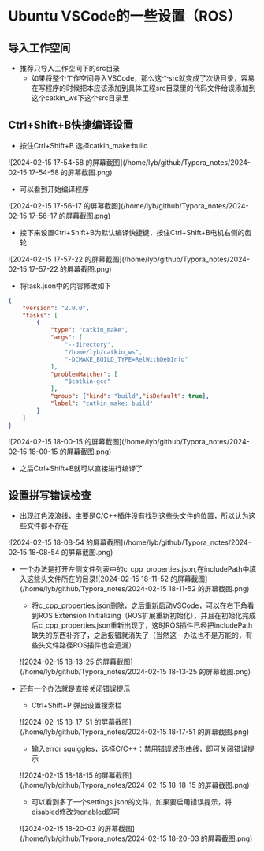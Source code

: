 # Ubuntu VSCode的一些设置（ROS）

## 导入工作空间

- 推荐只导入工作空间下的src目录
  - 如果将整个工作空间导入VSCode，那么这个src就变成了次级目录，容易在写程序的时候把本应该添加到具体工程src目录里的代码文件给误添加到这个catkin_ws下这个src目录里

## Ctrl+Shift+B快捷编译设置

- 按住Ctrl+Shift+B 选择catkin_make:build

![2024-02-15 17-54-58 的屏幕截图](/home/lyb/github/Typora_notes/2024-02-15 17-54-58 的屏幕截图.png)

- 可以看到开始编译程序

![2024-02-15 17-56-17 的屏幕截图](/home/lyb/github/Typora_notes/2024-02-15 17-56-17 的屏幕截图.png)

- 接下来设置Ctrl+Shift+B为默认编译快捷键，按住Ctrl+Shift+B电机右侧的齿轮

![2024-02-15 17-57-22 的屏幕截图](/home/lyb/github/Typora_notes/2024-02-15 17-57-22 的屏幕截图.png)

- 将task.json中的内容修改如下

```json
{
	"version": "2.0.0",
	"tasks": [
		{
			"type": "catkin_make",
			"args": [
				"--directory",
				"/home/lyb/catkin_ws",
				"-DCMAKE_BUILD_TYPE=RelWithDebInfo"
			],
			"problemMatcher": [
				"$catkin-gcc"
			],
			"group": {"kind": "build","isDefault": true},
			"label": "catkin_make: build"
		}
	]
}
```

![2024-02-15 18-00-15 的屏幕截图](/home/lyb/github/Typora_notes/2024-02-15 18-00-15 的屏幕截图.png)

- 之后Ctrl+Shift+B就可以直接进行编译了

## 设置拼写错误检查

- 出现红色波浪线，主要是C/C++插件没有找到这些头文件的位置，所以认为这些文件都不存在

![2024-02-15 18-08-54 的屏幕截图](/home/lyb/github/Typora_notes/2024-02-15 18-08-54 的屏幕截图.png)

- 一个办法是打开左侧文件列表中的c_cpp_properties.json,在includePath中填入这些头文件所在的目录![2024-02-15 18-11-52 的屏幕截图](/home/lyb/github/Typora_notes/2024-02-15 18-11-52 的屏幕截图.png)

  - 将c_cpp_properties.json删除，之后重新启动VSCode，可以在右下角看到ROS Extension Initializing（ROS扩展重新初始化），并且在初始化完成后c_cpp_properties.json重新出现了，这时ROS插件已经把includePath缺失的东西补齐了，之后报错就消失了（当然这一办法也不是万能的，有些头文件路径ROS插件也会遗漏）

  ![2024-02-15 18-13-25 的屏幕截图](/home/lyb/github/Typora_notes/2024-02-15 18-13-25 的屏幕截图.png)

- 还有一个办法就是直接关闭错误提示

  - Ctrl+Shift+P 弹出设置搜索栏

  ![2024-02-15 18-17-51 的屏幕截图](/home/lyb/github/Typora_notes/2024-02-15 18-17-51 的屏幕截图.png)

  - 输入error squiggles，选择C/C++：禁用错误波形曲线，即可关闭错误提示

  ![2024-02-15 18-18-15 的屏幕截图](/home/lyb/github/Typora_notes/2024-02-15 18-18-15 的屏幕截图.png)

  - 可以看到多了一个settings.json的文件，如果要启用错误提示，将disabled修改为enabled即可

  ![2024-02-15 18-20-03 的屏幕截图](/home/lyb/github/Typora_notes/2024-02-15 18-20-03 的屏幕截图.png)